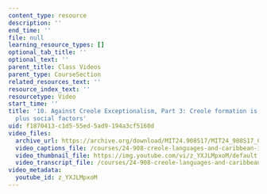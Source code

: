 ```yaml
---
content_type: resource
description: ''
end_time: ''
file: null
learning_resource_types: []
optional_tab_title: ''
optional_text: ''
parent_title: Class Videos
parent_type: CourseSection
related_resources_text: ''
resource_index_text: ''
resourcetype: Video
start_time: ''
title: '10. Against Creole Exceptionalism, Part 3: Creole formation is language acquisition
  plus social factors'
uid: f1870413-c1d5-55ed-5ad9-194a3cf5160d
video_files:
  archive_url: https://archive.org/download/MIT24.908S17/MIT24_908S17_Creole_Chapter_10_Exceptionalism_Part_3_300k.mp4
  video_captions_file: /courses/24-908-creole-languages-and-caribbean-identities-spring-2017/dfce3e283447547cb048ae7ebdd6445a_z_YXJLMpxoM.vtt
  video_thumbnail_file: https://img.youtube.com/vi/z_YXJLMpxoM/default.jpg
  video_transcript_file: /courses/24-908-creole-languages-and-caribbean-identities-spring-2017/f23bad06ed12c4a5904029beed3807f3_z_YXJLMpxoM.pdf
video_metadata:
  youtube_id: z_YXJLMpxoM
---
```

